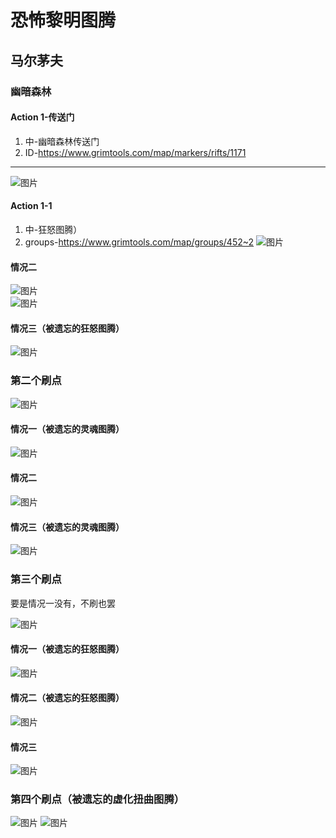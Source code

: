 # 恐怖黎明图腾
## 马尔茅夫

### 幽暗森林
#### Action 1-传送门
1. 中-幽暗森林传送门
1. ID-<https://www.grimtools.com/map/markers/rifts/1171>
---
![图片](./img/maermaofu/pic-01.png)
#### Action 1-1
1. 中-狂怒图腾）
1. groups-<https://www.grimtools.com/map/groups/452~2>
![图片](./img/maermaofu/pic-03.jpg)
#### 情况二
![图片](./img/maermaofu/pic-12.png)  
![图片](./img/maermaofu/pic-14.png)
#### 情况三（被遗忘的狂怒图腾）
![图片](./img/maermaofu/pic-11.png)

### 第二个刷点
![图片](./img/maermaofu/pic-05.png)
#### 情况一（被遗忘的灵魂图腾）
![图片](./img/maermaofu/pic-04.png)
#### 情况二
![图片](./img/maermaofu/pic-13.png)
#### 情况三（被遗忘的灵魂图腾）
![图片](./img/maermaofu/pic-02.png)

### 第三个刷点
要是情况一没有，不刷也罢

![图片](./img/maermaofu/pic-07.png)
#### 情况一（被遗忘的狂怒图腾）
![图片](./img/maermaofu/pic-15.png)
#### 情况二（被遗忘的狂怒图腾）
![图片](./img/maermaofu/pic-06.png)
#### 情况三
![图片](./img/maermaofu/pic-10.png)

### 第四个刷点（被遗忘的虚化扭曲图腾）
![图片](./img/maermaofu/pic-08.png)
![图片](./img/maermaofu/pic-09.png)